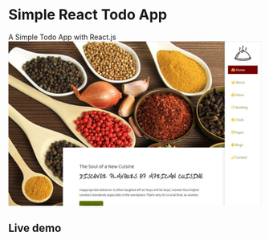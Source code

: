 # Simple React Todo App
A Simple Todo App with React.js
![alt text](https://github.com/Shimele/Restaurant-site/blob/master/images/screenshot.JPG)

## Live demo



